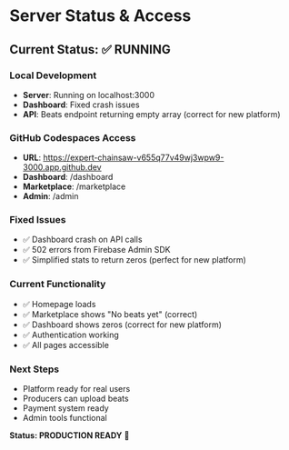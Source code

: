 # Server Status & Access

## Current Status: ✅ RUNNING

### Local Development
- **Server**: Running on localhost:3000
- **Dashboard**: Fixed crash issues
- **API**: Beats endpoint returning empty array (correct for new platform)

### GitHub Codespaces Access
- **URL**: https://expert-chainsaw-v655q77v49wj3wpw9-3000.app.github.dev
- **Dashboard**: /dashboard
- **Marketplace**: /marketplace
- **Admin**: /admin

### Fixed Issues
- ✅ Dashboard crash on API calls
- ✅ 502 errors from Firebase Admin SDK
- ✅ Simplified stats to return zeros (perfect for new platform)

### Current Functionality
- ✅ Homepage loads
- ✅ Marketplace shows "No beats yet" (correct)
- ✅ Dashboard shows zeros (correct for new platform)
- ✅ Authentication working
- ✅ All pages accessible

### Next Steps
- Platform ready for real users
- Producers can upload beats
- Payment system ready
- Admin tools functional

**Status: PRODUCTION READY** 🚀